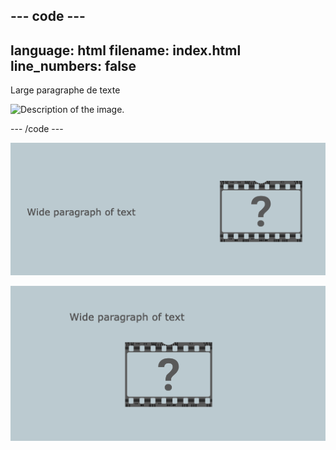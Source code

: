 ## --- code ---

language: html
filename: index.html
line_numbers: false
--------------------------------------------------------

<section class="wrap">
    <div class="wide">
        <p>Large paragraphe de texte</p>
    </div>
    <img class="narrow" src="placeholder.png" alt="Description of the image.">
</section>

\--- /code ---

![Un texte large à gauche d'une image étroite.](images/wide-text-inline.png)

![Un texte large au-dessus d'une image étroite.](images/wide-text-vertical.png)
